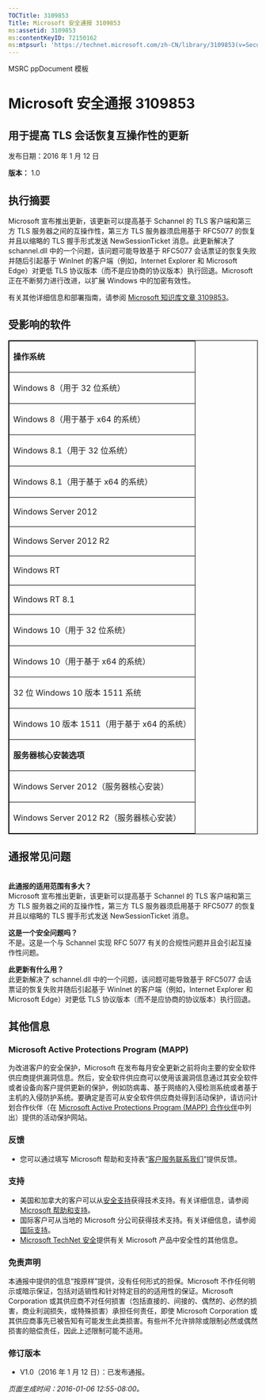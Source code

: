 ```yaml
---
TOCTitle: 3109853
Title: Microsoft 安全通报 3109853
ms:assetid: 3109853
ms:contentKeyID: 72150162
ms:mtpsurl: 'https://technet.microsoft.com/zh-CN/library/3109853(v=Security.10)'
---
```


MSRC ppDocument 模板

Microsoft 安全通报 3109853
==========================

用于提高 TLS 会话恢复互操作性的更新
-----------------------------------

发布日期：2016 年 1 月 12 日

**版本：** 1.0

执行摘要
--------

<span id="sectionToggle0"></span>
Microsoft 宣布推出更新，该更新可以提高基于 Schannel 的 TLS 客户端和第三方 TLS 服务器之间的互操作性，第三方 TLS 服务器须启用基于 RFC5077 的恢复并且以缩略的 TLS 握手形式发送 NewSessionTicket 消息。此更新解决了 schannel.dll 中的一个问题，该问题可能导致基于 RFC5077 会话票证的恢复失败并随后引起基于 WinInet 的客户端（例如，Internet Explorer 和 Microsoft Edge）对更低 TLS 协议版本（而不是应协商的协议版本）执行回退。Microsoft 正在不断努力进行改进，以扩展 Windows 中的加密有效性。

有关其他详细信息和部署指南，请参阅 [Microsoft 知识库文章 3109853](http://support.microsoft.com/zh-cn/kb/3109853)。

受影响的软件
------------

<p> </p>
<table style="border:1px solid black;">
<colgroup>
<col width="100%" />
</colgroup>
<tbody>
<tr class="odd">
<td style="border:1px solid black;"><p><strong>操作系统</strong></p></td>
</tr>  
<tr class="even">
<td style="border:1px solid black;"><p>Windows 8（用于 32 位系统）</p></td>
</tr>  
<tr class="odd">
<td style="border:1px solid black;"><p>Windows 8（用于基于 x64 的系统）</p></td>
</tr>  
<tr class="even">
<td style="border:1px solid black;"><p>Windows 8.1（用于 32 位系统）</p></td>
</tr>  
<tr class="odd">
<td style="border:1px solid black;"><p>Windows 8.1（用于基于 x64 的系统）</p></td>
</tr>  
<tr class="even">
<td style="border:1px solid black;"><p>Windows Server 2012</p></td>
</tr>  
<tr class="odd">
<td style="border:1px solid black;"><p>Windows Server 2012 R2</p></td>
</tr>  
<tr class="even">
<td style="border:1px solid black;"><p>Windows RT</p></td>
</tr>  
<tr class="odd">
<td style="border:1px solid black;"><p>Windows RT 8.1</p></td>
</tr>  
<tr class="even">
<td style="border:1px solid black;"><p>Windows 10（用于 32 位系统）</p></td>
</tr>  
<tr class="odd">
<td style="border:1px solid black;"><p>Windows 10（用于基于 x64 的系统）</p></td>
</tr>  
<tr class="even">
<td style="border:1px solid black;"><p>32 位 Windows 10 版本 1511 系统</p></td>
</tr>  
<tr class="odd">
<td style="border:1px solid black;"><p>Windows 10 版本 1511（用于基于 x64 的系统）</p></td>
</tr>  
<tr class="even">
<td style="border:1px solid black;"><p><strong>服务器核心安装选项</strong></p></td>
</tr>  
<tr class="odd">
<td style="border:1px solid black;"><p>Windows Server 2012（服务器核心安装）</p></td>
</tr>  
<tr class="even">
<td style="border:1px solid black;"><p>Windows Server 2012 R2（服务器核心安装）</p></td>
</tr>  
</tbody>  
</table>
  
通报常见问题  
------------
  
<span id="sectionToggle2"></span>  
**此通报的适用范围有多大？**  
Microsoft 宣布推出更新，该更新可以提高基于 Schannel 的 TLS 客户端和第三方 TLS 服务器之间的互操作性，第三方 TLS 服务器须启用基于 RFC5077 的恢复并且以缩略的 TLS 握手形式发送 NewSessionTicket 消息。
  
**这是一个安全问题吗？**    
不是。这是一个与 Schannel 实现 RFC 5077 有关的合规性问题并且会引起互操作性问题。
  
**此更新有什么用？**  
此更新解决了 schannel.dll 中的一个问题，该问题可能导致基于 RFC5077 会话票证的恢复失败并随后引起基于 WinInet 的客户端（例如，Internet Explorer 和 Microsoft Edge）对更低 TLS 协议版本（而不是应协商的协议版本）执行回退。
  
其他信息  
--------
  
<span id="sectionToggle3"></span>  
### Microsoft Active Protections Program (MAPP)
  
为改进客户的安全保护，Microsoft 在发布每月安全更新之前将向主要的安全软件供应商提供漏洞信息。然后，安全软件供应商可以使用该漏洞信息通过其安全软件或者设备向客户提供更新的保护，例如防病毒、基于网络的入侵检测系统或者基于主机的入侵防护系统。要确定是否可从安全软件供应商处得到活动保护，请访问计划合作伙伴（在 [Microsoft Active Protections Program (MAPP) 合作伙伴](http://technet.microsoft.com/zh-cn/security/dn467918)中列出）提供的活动保护网站。
  
### 反馈
  
-   您可以通过填写 Microsoft 帮助和支持表“[客户服务联系我们](http://support.microsoft.com/kb/?scid=sw;en;1257&amp;showpage=1&amp;ws=technet&amp;sd=tech)”提供反馈。
  
### 支持
  
-   美国和加拿大的客户可以从[安全支持](https://support.microsoft.com/zh-cn/gp/gp_security_main)获得技术支持。有关详细信息，请参阅 [Microsoft 帮助和支持](https://support.microsoft.com/zh-cn)。  
-   国际客户可从当地的 Microsoft 分公司获得技术支持。有关详细信息，请参阅[国际支持](https://support2.microsoft.com/zh-cn/common/international.aspx)。  
-   [Microsoft TechNet 安全](http://technet.microsoft.com/zh-cn/security/default.aspx)提供有关 Microsoft 产品中安全性的其他信息。
  
### 免责声明
  
本通报中提供的信息“按原样”提供，没有任何形式的担保。Microsoft 不作任何明示或暗示保证，包括对适销性和针对特定目的的适用性的保证。Microsoft Corporation 或其供应商不对任何损害（包括直接的、间接的、偶然的、必然的损害，商业利润损失，或特殊损害）承担任何责任，即使 Microsoft Corporation 或其供应商事先已被告知有可能发生此类损害。有些州不允许排除或限制必然或偶然损害的赔偿责任，因此上述限制可能不适用。
  
### 修订版本
  
-   V1.0（2016 年 1 月 12 日）：已发布通报。
  
*页面生成时间：2016-01-06 12:55-08:00。*
